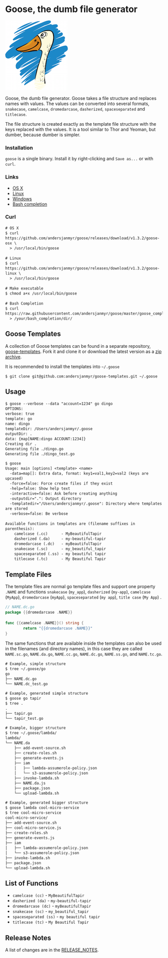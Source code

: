 # Goose, the dumb file generator

![goose](goose-small.png)

Goose, the dumb file generator. Goose takes a file structure and replaces names
with values. The values can be converted into several formats, `snakecase`,
`camelcase`, `dromedarcase`, `dasherized`, `spaceseparated` and `titlecase`.

The file structure is created exactly as the template file structure with the
keys replaced with the values. It is a tool similar to Thor and Yeoman, but
dumber, because dumber is simpler.

### Installation

`goose` is a single binary. Install it by right-clicking and `Save as...` or with
`curl`.

### Links

* [OS X](https://github.com/andersjanmyr/goose/releases/download/v1.3.2/goose-osx)
* [Linux](https://github.com/andersjanmyr/goose/releases/download/v1.3.2/goose-linux)
* [Windows](https://github.com/andersjanmyr/goose/releases/download/v1.3.2/goose.exe)
* [Bash completion](https://raw.githubusercontent.com/andersjanmyr/goose/v1.3.2/goose_completion.sh)

### Curl

```
# OS X
$ curl https://github.com/andersjanmyr/goose/releases/download/v1.3.2/goose-osx \
  > /usr/local/bin/goose

# Linux
$ curl https://github.com/andersjanmyr/goose/releases/download/v1.3.2/goose-linux \
  > /usr/local/bin/goose

# Make executable
$ chmod a+x /usr/local/bin/goose

# Bash Completion
$ curl https://raw.githubusercontent.com/andersjanmyr/goose/master/goose_completion.sh
  > /your/bash_completion/dir/
```

## Goose Templates

A collection of Goose templates can be found in a separate repository,
[goose-templates](https://github.com/andersjanmyr/goose-templates). Fork it and
clone it or download the latest version as a
[zip archive](https://github.com/andersjanmyr/goose-templates/archive/master.zip).

It is recommended to install the templates into `~/.goose`

```
$ git clone git@github.com:andersjanmyr/goose-templates.git ~/.goose
```

## Usage

```
$ goose --verbose --data "account=1234" go dingo
OPTIONS:
verbose: true
template: go
name: dingo
templateDir: /Users/andersjanmyr/.goose
outputDir: .
data: {map[NAME:dingo ACCOUNT:1234]}
Creating dir .
Generating file ./dingo.go
Generating file ./dingo_test.go
```

```
$ goose
Usage: main [options] <template> <name>
  -data=map[]: Extra data, format: key1=val1,key2=val2 (keys are upcased)
  -force=false: Force create files if they exist
  -help=false: Show help text
  -interactive=false: Ask before creating anything
  -outputdir=".": Output directory
  -templatedir="/Users/andersjanmyr/.goose": Directory where templates are stored
  -verbose=false: Be verbose

Available functions in templates are (filename suffixes in parenthesis):
	camelcase (.cc)      - MyBeautifulTapir
	dasherized (.da)     - my-beautiful-tapir
	dromedarcase (.dc)   - myBeautifulTapir
	snakecase (.sc)      - my_beautiful_tapir
	spaceseparated (.ss) - my beautiful tapir
	titlecase (.tc)      - My Beautiful Tapir
```

## Template Files

The template files are normal go template files and support one property
`.NAME` and functions `snakecase` (`my_app`), `dasherized` (`my-app`),
`camelcase` (`MyApp`), `dromedarcase` (`myApp`), `spaceseparated` (`my app`),
`title case` (`My App`) .

```go
// NAME.dc.go
package {{dromedarcase .NAME}}

func {{camelcase .NAME}}() string {
        return "{{dromedarcase .NAME}}"
}
```

The same functions that are available inside the templates can also be used in
the filenames (and directory names), in this case they are called `NAME.sc.go`,
`NAME.da.go`, `NAME.cc.go`, `NAME.dc.go`, `NAME.ss.go`, and `NAME.tc.go`.

```
# Example, simple structure
$ tree ~/.goose/go
go
├── NAME.dc.go
└── NAME.dc_test.go
```

```
# Example, generated simple structure
$ goose go tapir
$ tree .
.
├── tapir.go
└── tapir_test.go

```

```
# Example, bigger structure
$ tree ~/.goose/lambda/
lambda/
└── NAME.da
    ├── add-event-source.sh
    ├── create-roles.sh
    ├── generate-events.js
    ├── iam
    │   ├── lambda-assumerole-policy.json
    │   └── s3-assumerole-policy.json
    ├── invoke-lambda.sh
    ├── NAME.da.js
    ├── package.json
    └── upload-lambda.sh
```

```
# Example, generated bigger structure
$ goose lambda cool-micro-service
$ tree cool-micro-service
cool-micro-service/
├── add-event-source.sh
├── cool-micro-service.js
├── create-roles.sh
├── generate-events.js
├── iam
│   ├── lambda-assumerole-policy.json
│   └── s3-assumerole-policy.json
├── invoke-lambda.sh
├── package.json
└── upload-lambda.sh
```

## List of Functions

* `camelcase (cc)` - `MyBeautifulTapir`
* `dasherized (da)` - `my-beautiful-tapir`
* `dromedarcase (dc)` - `myBeautifulTapir`
* `snakecase (sc)` - `my_beautiful_tapir`
* `spaceseparated (ss)` - `my beautiful tapir`
* `titlecase (tc)` - `My Beautiful Tapir`


## Release Notes

A list of changes are in the [RELEASE_NOTES](RELEASE_NOTES.md).

